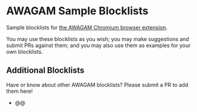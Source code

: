 # AWAGAM Sample Blocklists

Sample blocklists for [the AWAGAM Chromium browser extension](https://codeberg.org/j9t/awagam).

You may use these blocklists as you wish; you may make suggestions and submit PRs against them; and you may also use them as examples for your own blocklists.

## Additional Blocklists

Have or know about other AWAGAM blocklists? Please submit a PR to add them here!

* @@